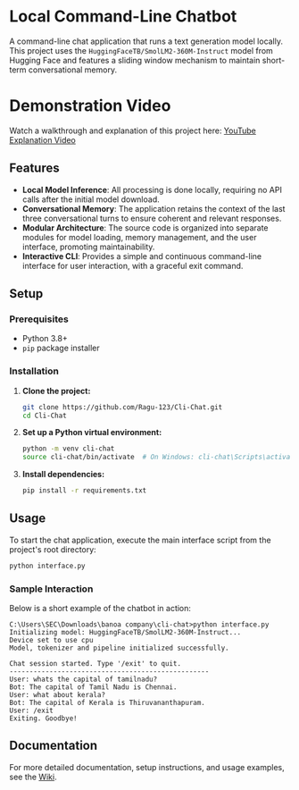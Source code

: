 # Local Command-Line Chatbot

A command-line chat application that runs a text generation model locally. This project uses the `HuggingFaceTB/SmolLM2-360M-Instruct` model from Hugging Face and features a sliding window mechanism to maintain short-term conversational memory.

# Demonstration Video
Watch a walkthrough and explanation of this project here: [YouTube Explanation Video](https://youtu.be/Yx5KKt7v-1A?si=02ay0YVgckcXm2r7)

## Features

* **Local Model Inference**: All processing is done locally, requiring no API calls after the initial model download.
* **Conversational Memory**: The application retains the context of the last three conversational turns to ensure coherent and relevant responses.
* **Modular Architecture**: The source code is organized into separate modules for model loading, memory management, and the user interface, promoting maintainability.
* **Interactive CLI**: Provides a simple and continuous command-line interface for user interaction, with a graceful exit command.

## Setup

### Prerequisites

* Python 3.8+
* `pip` package installer

### Installation

1. **Clone the project:**

   ```bash
   git clone https://github.com/Ragu-123/Cli-Chat.git
   cd Cli-Chat
   ```

2. **Set up a Python virtual environment:**

   ```bash
   python -m venv cli-chat
   source cli-chat/bin/activate  # On Windows: cli-chat\Scripts\activate
   ```

3. **Install dependencies:**

   ```bash
   pip install -r requirements.txt
   ```

## Usage

To start the chat application, execute the main interface script from the project's root directory:

```bash
python interface.py
```

### Sample Interaction

Below is a short example of the chatbot in action:

```
C:\Users\SEC\Downloads\banoa company\cli-chat>python interface.py
Initializing model: HuggingFaceTB/SmolLM2-360M-Instruct...
Device set to use cpu
Model, tokenizer and pipeline initialized successfully.

Chat session started. Type '/exit' to quit.
--------------------------------------------------
User: whats the capital of tamilnadu?
Bot: The capital of Tamil Nadu is Chennai.
User: what about kerala?
Bot: The capital of Kerala is Thiruvananthapuram.
User: /exit
Exiting. Goodbye!
```

## Documentation

For more detailed documentation, setup instructions, and usage examples, see the [Wiki](https://github.com/Ragu-123/Cli-Chat/wiki).
